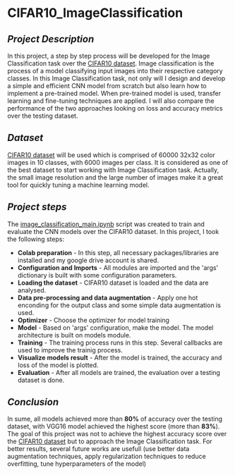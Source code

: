 # CIFAR10_ImageClassification

## *Project Description*
In this project, a step by step process will be developed for the Image Classification task over the [CIFAR10 dataset](https://www.cs.toronto.edu/~kriz/cifar.html). Image classification is the process of a model classifying input images into their respective category classes.  In this Image Classification task, not only will I design and develop a simple and efficient CNN model from scratch but also learn how to implement a pre-trained model. When pre-trained model is used, transfer learning and fine-tuning techniques are applied.
I will also compare the performance of the two approaches looking on loss and accuracy metrics over the testing dataset.

## *Dataset*
[CIFAR10 dataset](https://www.cs.toronto.edu/~kriz/cifar.html) will be used which is comprised of 60000 32x32 color images in 10 classes, with 6000 images per class. It is considered as one of the best dataset to start working with Image Classification task. Actually, the small image resolution and the large number of images make it a great tool for quickly tuning a machine learning model. 

## *Project steps*
The [image_classification_main.ipynb](https://github.com/JoaoGranja/CIFAR10_ImageClassification/blob/master/image_classification_main.ipynb) script was created to train and evaluate the CNN models over the CIFAR10 dataset. In this project, I took the following steps:

<ul>
  <li><strong>Colab preparation</strong> - In this step,  all necessary packages/libraries are installed and my google drive account is shared.</li>
  <li><strong>Configuration and Imports</strong> - All modules are imported and the 'args' dictionary is built with some configuration parameters. </li>
  <li><strong>Loading the dataset</strong> - CIFAR10 dataset is loaded and the data are analysed. </li>
  <li><strong>Data pre-processing and data augmentation</strong> - Apply one hot enconding for the output class and some simple data augmentation is used. </li>
  <li><strong>Optimizer</strong> - Choose the optimizer for model training </li>
  <li><strong>Model</strong> - Based on 'args' configuration, make the model. The model architecture is built on models module. </li>
  <li><strong>Training</strong> - The training process runs in this step. Several callbacks are used to improve the trainig process. </li>
  <li><strong>Visualize models result</strong> - After the model is trained, the accuracy and loss of the model is plotted.</li>
  <li><strong>Evaluation</strong> - After all models are trained, the evaluation over a testing dataset is done. </li>
</ul>

## *Conclusion*
In sume, all models achieved more than **80%** of accuracy over the testing dataset, with VGG16 model achieved the highest score (more than **83%**).
The goal of this project was not to achieve the highest accuracy score over the [CIFAR10 dataset](https://www.cs.toronto.edu/~kriz/cifar.html) but to approach the Image Classification task. For better results, several future works are usefull (use better data augmentation techniques, apply regularization techniques to reduce overfitting, tune hyperparameters of the model) 
